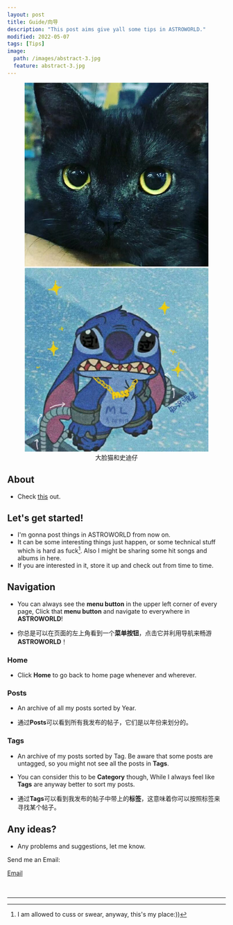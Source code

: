 ```yaml
---
layout: post
title: Guide/向导
description: "This post aims give yall some tips in ASTROWORLD."
modified: 2022-05-07
tags: [Tips]
image:
  path: /images/abstract-3.jpg
  feature: abstract-3.jpg
---
```


<figure class="half">
	<img src="/images/blackcat.jpg" alt="">
	<img src="/images/stitch.jpg" alt="">
  <center><figcaption>大脸猫和史迪仔</figcaption></center>
</figure>


## About

- Check [this](https://lucameng.github.io/about/) out.

## Let's get started!  

- I'm gonna post things in ASTROWORLD from now on.  
- It can be some interesting things just happen, or some technical stuff which is hard as fuck[^1]. Also I might be sharing some hit songs and albums in here.  
- If you are interested in it, store it up and check out from time to time.  

## Navigation

- You can always see the **menu button** in the upper left corner of every page, Click that **menu button** and navigate to everywhere in **ASTROWORLD**!

- 你总是可以在页面的左上角看到一个**菜单按钮**，点击它并利用导航来畅游**ASTROWORLD**！

### Home

- Click **Home** to go back to home page whenever and wherever.

### Posts

- An archive of all my posts sorted by Year.  

- 通过**Posts**可以看到所有我发布的帖子，它们是以年份来划分的。

### Tags

- An archive of my posts sorted by Tag. Be aware that some posts are untagged, so you might not see all the posts in **Tags**.

- You can consider this to be **Category** though, While I always feel like **Tags** are anyway better to sort my posts.

- 通过**Tags**可以看到我发布的帖子中带上的**标签**，这意味着你可以按照标签来寻找某个帖子。  

## Any ideas?
- Any problems and suggestions, let me know.  

Send me an Email:  
<div markdown="0"><a href="mailto:{{luca.meng@outlook.com}}"><i class="fa fa-fw fa-envelope"></i> Email</a></div>

<br/>
<br/>

___


[^1]: I am allowed to cuss or swear, anyway, this's my place:))

